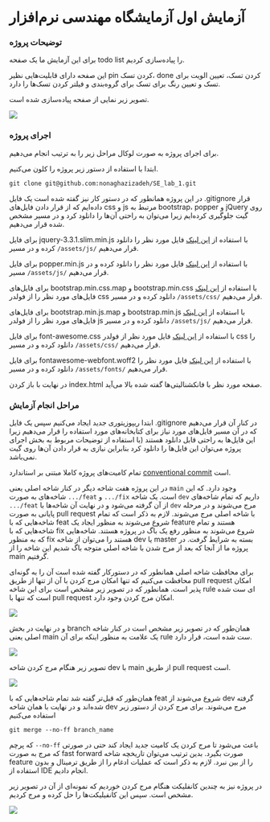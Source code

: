# آزمایش اول آزمایشگاه مهندسی نرم‌افزار

### توضیحات پروژه
برای این آزمایش ما یک صفحه todo list را پیاده‌سازی کردیم.

این صفحه دارای قابلیت‌هایی نظیر pin کردن تسک، done کردن تسک، تعیین الویت برای تسک و تعیین رنگ برای تسک برای گروه‌بندی و فیلتر کردن تسک‌ها را دارد.

تصویر زیر نمایی از صفحه پیاده‌سازی شده است.

![](https://user-images.githubusercontent.com/59199865/224257232-9756c9dd-37d6-48b7-b2ca-64ca1e73b8f3.png)

### اجرای پروژه
برای اجرای پروژه به صورت لوکال مراحل زیر را به ترتیب انجام می‌دهیم.

ابتدا با استفاده از دستور زیر پروژه را کلون می‌کنیم.

``` git clone git@github.com:nonaghazizadeh/SE_lab_1.git ```

در این پروژه همانطور که در دستور کار نیز گفته شده است یک فایل .gitignore قرار داده‌ایم که از قرار دادن فایل‌های css و js مرتبط به bootstrap، popper و jQuery روی گیت جلوگیری کرده‌ایم زیرا می‌توان به راحتی آن‌‌ها را دانلود کرد و در مسیر مشخص شده قرار می‌دهیم. 

برای فایل jquery-3.3.1.slim.min.js با استفاده از [این لینک](https://code.jquery.com/jquery-3.3.1.slim.min.js) فایل مورد نظر را دانلود کرده و در مسیر ``` /assets/js/ ``` قرار می‌دهیم.

برای فایل popper.min.js با استفاده از [این لینک](https://gist.github.com/saikat19/1eba45414acf6d8bd83685a2ef7ae510) فایل مورد نظر را دانلود کرده و در مسیر ``` /assets/js/ ``` قرار می‌دهیم.

برای فایل‌های bootstrap.min.css.map و bootstrap.min.css با استفاده از [این لینک](https://github.com/twbs/bootstrap/releases/download/v4.0.0/bootstrap-4.0.0-dist.zip) فایل‌های مورد نظر را از فولدر css  دانلود کرده و در مسیر ``` /assets/css/ ``` قرار می‌دهیم.

برای فایل‌های bootstrap.min.js.map و bootstrap.min.js با استفاده از [این لینک](https://github.com/twbs/bootstrap/releases/download/v4.5.3/bootstrap-4.5.3-dist.zip) فایل‌های مورد نظر را از فولدر js  دانلود کرده و در مسیر ``` /assets/js/ ``` قرار می‌دهیم.

برای فایل font-awesome.css با استفاده از [این لینک](https://fontawesome.com/v4/assets/font-awesome-4.7.0.zip) فایل مورد نظر از فولدر css را دانلود کرده و در مسیر ``` /assets/css/ ``` قرار می‌دهیم.

برای فایل fontawesome-webfont.woff2 با استفاده از [این لینک](https://cdnjs.cloudflare.com/ajax/libs/font-awesome/4.7.0/fonts/fontawesome-webfont.woff2) فایل مورد نظر را دانلود کرده و در مسیر ``` /assets/fonts/ ``` قرار می‌دهیم.

در نهایت با باز‌ کردن index.html صفحه مورد نظر با فانکشنالیتی‌ها گفته شده بالا می‌آید.

### مراحل انجام آزمایش

ابتدا ریپوزیتوری جدید ایجاد می‌کنیم سپس یک فایل .gitignore در کنار آن قرار می‌دهیم که در آن مسیر فایل‌های مورد نیاز برای کتابخانه‌های مورد استفاده را قرار می‌دهیم زیرا این فایل‌ها به راحتی قابل دانلود هستند (با استفاده از توضیحات مربوط به بخش اجرای پروژه می‌توان این فایل‌ها را دانلود کرد بنابراین نیازی به قرار دادن آن‌ها روی گیت نمی‌باشد.

تمام کامیت‌های پروژه کاملا مبتنی بر استاندارد [conventional commit](https://www.conventionalcommits.org/en/v1.0.0/) است. 

در این پروژه هفت شاخه دیگر در کنار شاخه اصلی یعنی ``` main ``` وجود دارد. که این شاخه‌های به صورت ``` .../feat ``` و ``` .../fix ``` است. یک شاخه ``` dev ``` داریم که تمام شاخه‌های ``` .../feat ``` از آن گرفته می‌شود و در نهایت آن شاخه‌ها با ``` dev ``` مرج می‌شوند و در مرحله پایانی به صورت pull request با شاخه اصلی مرج می‌شوند.
لازم به ذکر است که تمام شاخه‌هایی که با feat شروع می‌شوند به منظور ایجاد یک feature هستند و تمام شاخه‌هایی که با fix شروع می‌شوند به منظور رفع یک باگ در پروژه هستند. شاخه‌هایی که به منظور fix هستند را می‌توان از شاخه dev یا master بسته به شرایط گرفت. در پروژه ما از آنجا که بعد از مرج شدن با شاخه اصلی متوجه باگ شدیم این شاخه را از main گرفتیم.

برای محافظت شاخه اصلی همانطور که در دستورکار گفته شده است آن را به گونه‌ای محافظت می‌کنیم که تنها امکان مرج کردن با آن از تنها از طریق pull request امکان پذیر است. همانطور که در تصویر زیر مشخص است برای این شاخه rule ای ست شده است که تنها با pull request امکان مرج کردن وجود دارد.

![](https://user-images.githubusercontent.com/59199865/224272554-1dbc706b-31ce-4ed9-91b9-c59dc3720284.png)

و در نهایت در بخش branch همان‌طور که در تصویر زیر مشخص است در کنار شاخه اصلی یعنی main یک علامت به منظور اینکه برای آن rule ست شده است، قرار دارد.

![](https://user-images.githubusercontent.com/59199865/224273477-90890984-f6e5-4578-b981-301fea3285dd.png)

تصویر زیر هنگام مرج کردن شاخه dev با main از طریق pull request است.

![](https://user-images.githubusercontent.com/59199865/224276717-6b633e2f-d248-4869-816b-d4b04c6b6a56.jpg)

همان‌طور که قبل‌تر گفته شد تمام شاخه‌‌هایی که با feat شروع می‌شوند از dev گرفته شده‌اند و در نهایت با همان شاخه dev مرج می‌شوند. برای مرج کردن از دستور زیر استفاده می‌کنیم

``` git merge --no-ff branch_name ```

که پرچم ```--no-ff``` باعث می‌شود تا مرج کردن یک کامیت جدید ایجاد کند حتی در صورتی که مرج به صورت fast forward صورت بگیرد. بدین ترتیب می‌توان تاریخچه شاخه feature را از بین نبرد.
لازم به ذکر است که عملیات ادغام را از طریق ترمینال و بدون استفاده از IDE انجام دادیم.

در پروژه نیز به چندین کانفلیکت هنگام مرج کردن خوردیم که نمونه‌ای از آن در تصویر زیر مشخص است. سپس این کانفیلیکت‌ها را حل کرده و مرج کردیم.

![](https://user-images.githubusercontent.com/59199865/224277412-fcb2acd0-5fb8-42ba-a0a5-0bfa6b373c81.jpeg)






